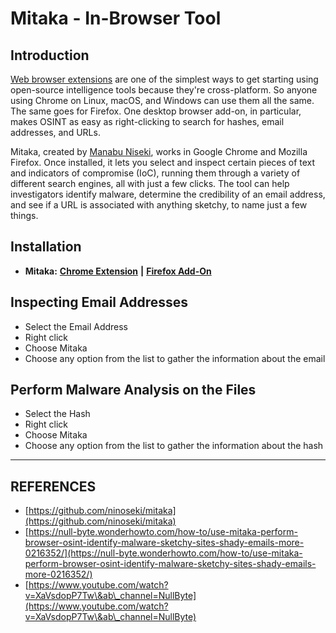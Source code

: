 # Mitaka - In-Browser Tool

## Introduction

[Web browser extensions](https://null-byte.wonderhowto.com/how-to/top-10-browser-extensions-for-hackers-osint-researchers-0195468/) are one of the simplest ways to get starting using open-source intelligence tools because they're cross-platform. So anyone using Chrome on Linux, macOS, and Windows can use them all the same. The same goes for Firefox. One desktop browser add-on, in particular, makes OSINT as easy as right-clicking to search for hashes, email addresses, and URLs.

Mitaka, created by [Manabu Niseki](https://ninoseki.github.io/about/), works in Google Chrome and Mozilla Firefox. Once installed, it lets you select and inspect certain pieces of text and indicators of compromise (IoC), running them through a variety of different search engines, all with just a few clicks. The tool can help investigators identify malware, determine the credibility of an email address, and see if a URL is associated with anything sketchy, to name just a few things.

## Installation

* **Mitaka:** [**Chrome Extension**](https://chrome.google.com/webstore/detail/mitaka/bfjbejmeoibbdpfdbmbacmefcbannnbg) **|** [**Firefox Add-On**](https://addons.mozilla.org/en-US/firefox/addon/mitaka/)

## Inspecting Email Addresses

* Select the Email Address
* Right click&#x20;
* Choose Mitaka
* Choose any option from the list to gather the information about the email

## Perform Malware Analysis on the Files

* Select the Hash
* Right click&#x20;
* Choose Mitaka
* Choose any option from the list to gather the information about the hash











***

## REFERENCES

* [https://github.com/ninoseki/mitaka](https://github.com/ninoseki/mitaka)
* [https://null-byte.wonderhowto.com/how-to/use-mitaka-perform-browser-osint-identify-malware-sketchy-sites-shady-emails-more-0216352/](https://null-byte.wonderhowto.com/how-to/use-mitaka-perform-browser-osint-identify-malware-sketchy-sites-shady-emails-more-0216352/)
* [https://www.youtube.com/watch?v=XaVsdopP7Tw\&ab\_channel=NullByte](https://www.youtube.com/watch?v=XaVsdopP7Tw\&ab\_channel=NullByte)







